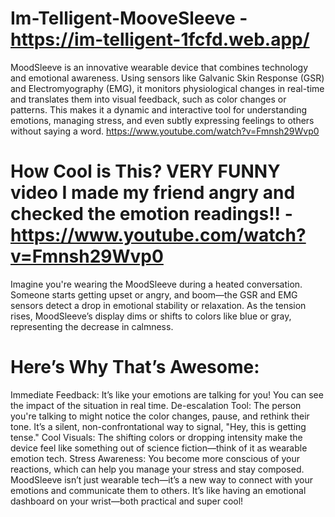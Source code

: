 # Im-Telligent-MooveSleeve - https://im-telligent-1fcfd.web.app/
MoodSleeve is an innovative wearable device that combines technology and emotional awareness. Using sensors like Galvanic Skin Response (GSR) and Electromyography (EMG), it monitors physiological changes in real-time and translates them into visual feedback, such as color changes or patterns. This makes it a dynamic and interactive tool for understanding emotions, managing stress, and even subtly expressing feelings to others without saying a word.
https://www.youtube.com/watch?v=Fmnsh29Wvp0

# How Cool is This? VERY FUNNY video I made my friend angry and checked the emotion readings!! - https://www.youtube.com/watch?v=Fmnsh29Wvp0
Imagine you're wearing the MoodSleeve during a heated conversation. Someone starts getting upset or angry, and boom—the GSR and EMG sensors detect a drop in emotional stability or relaxation. As the tension rises, MoodSleeve’s display dims or shifts to colors like blue or gray, representing the decrease in calmness.

# Here’s Why That’s Awesome:
Immediate Feedback: It’s like your emotions are talking for you! You can  see the impact of the situation in real time.
De-escalation Tool: The person you're talking to might notice the color changes, pause, and rethink their tone. It’s a silent, non-confrontational way to signal, "Hey, this is getting tense."
Cool Visuals: The shifting colors or dropping intensity make the device feel like something out of science fiction—think of it as wearable emotion tech.
Stress Awareness: You become more conscious of your reactions, which can help you manage your stress and stay composed.
MoodSleeve isn’t just wearable tech—it’s a new way to connect with your emotions and communicate them to others. It’s like having an emotional dashboard on your wrist—both practical and super cool!
